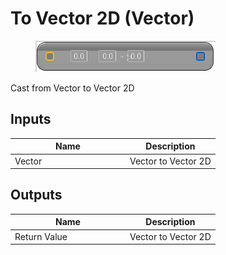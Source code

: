 # To Vector 2D (Vector)

<div align="left" data-full-width="false">

<figure><img src="../../../../.gitbook/assets/To_Vector_2D_(Vector).png" alt=""><figcaption></figcaption></figure>

</div>

Cast from Vector to Vector 2D

## Inputs

<table><thead><tr><th width="170">Name</th><th>Description</th></tr></thead><tbody><tr><td>Vector</td><td>Vector to Vector 2D</td></tr></tbody></table>

## Outputs

<table><thead><tr><th width="170">Name</th><th>Description</th></tr></thead><tbody><tr><td>Return Value</td><td>Vector to Vector 2D</td></tr></tbody></table>
